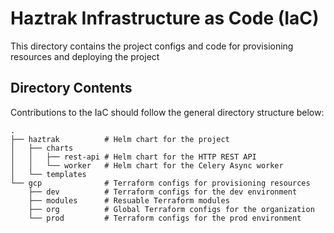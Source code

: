 # Haztrak Infrastructure as Code (IaC)

This directory contains the project configs and code for provisioning resources and deploying the project

## Directory Contents

Contributions to the IaC should follow the general directory structure below:

```
.
├── haztrak          # Helm chart for the project
│   ├── charts
│   │   ├── rest-api # Helm chart for the HTTP REST API
│   │   └── worker   # Helm chart for the Celery Async worker
│   └── templates
└── gcp              # Terraform configs for provisioning resources
    ├── dev          # Terraform configs for the dev environment
    ├── modules      # Resuable Terraform modules
    ├── org          # Global Terraform configs for the organization
    └── prod         # Terraform configs for the prod environment

```
